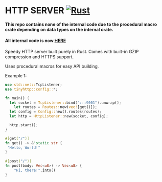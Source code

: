 # HTTP SERVER [![Rust](https://github.com/Yourlitdaddy/tinyhttp/actions/workflows/rust.yml/badge.svg?branch=main)](https://github.com/Yourlitdaddy/tinyhttp/actions/workflows/rust.yml)

#### This repo contains none of the internal code due to the procedural macro crate depending on data types on the internal crate.

#### All internal code is now [HERE](https://github.com/yourlitdaddy/tinyhttp-internal)

Speedy HTTP server built purely in Rust. Comes with built-in GZIP compression and HTTPS support.

Uses procedural macros for easy API building.



Example 1:
```rust
use std::net::TcpListener;
use tinyhttp::config::*;

fn main() {
  let socket = TcpListener::bind(":::9001").unwrap();
	let routes = Routes::new(vec![get()]);
  let config = Config::new().routes(routes);
  let http = HttpListener::new(socket, config);

  http.start();
}

#[get("/")]
fn get() -> &'static str {
 "Hello, World!"
}
 
#[post("/")]
fn post(body: Vec<u8>) -> Vec<u8> {
	"Hi, there!".into()  
}

